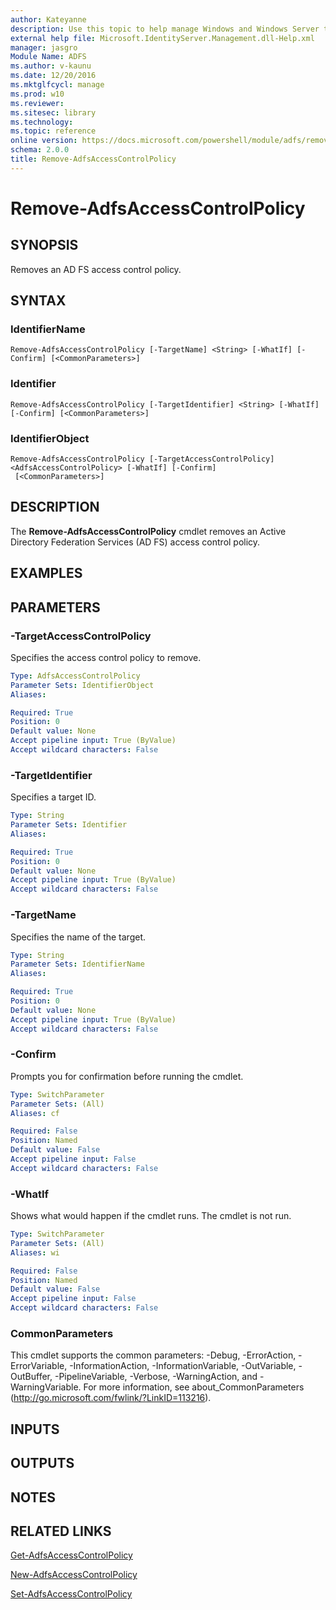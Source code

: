 ```yaml
---
author: Kateyanne
description: Use this topic to help manage Windows and Windows Server technologies with Windows PowerShell.
external help file: Microsoft.IdentityServer.Management.dll-Help.xml
manager: jasgro
Module Name: ADFS
ms.author: v-kaunu
ms.date: 12/20/2016
ms.mktglfcycl: manage
ms.prod: w10
ms.reviewer: 
ms.sitesec: library
ms.technology: 
ms.topic: reference
online version: https://docs.microsoft.com/powershell/module/adfs/remove-adfsaccesscontrolpolicy?view=windowsserver2019-ps&wt.mc_id=ps-gethelp
schema: 2.0.0
title: Remove-AdfsAccessControlPolicy
---
```


# Remove-AdfsAccessControlPolicy

## SYNOPSIS
Removes an AD FS access control policy.

## SYNTAX

### IdentifierName
```
Remove-AdfsAccessControlPolicy [-TargetName] <String> [-WhatIf] [-Confirm] [<CommonParameters>]
```

### Identifier
```
Remove-AdfsAccessControlPolicy [-TargetIdentifier] <String> [-WhatIf] [-Confirm] [<CommonParameters>]
```

### IdentifierObject
```
Remove-AdfsAccessControlPolicy [-TargetAccessControlPolicy] <AdfsAccessControlPolicy> [-WhatIf] [-Confirm]
 [<CommonParameters>]
```

## DESCRIPTION
The **Remove-AdfsAccessControlPolicy** cmdlet removes an Active Directory Federation Services (AD FS) access control policy.

## EXAMPLES

## PARAMETERS

### -TargetAccessControlPolicy
Specifies the access control policy to remove.

```yaml
Type: AdfsAccessControlPolicy
Parameter Sets: IdentifierObject
Aliases: 

Required: True
Position: 0
Default value: None
Accept pipeline input: True (ByValue)
Accept wildcard characters: False
```

### -TargetIdentifier
Specifies a target ID.

```yaml
Type: String
Parameter Sets: Identifier
Aliases: 

Required: True
Position: 0
Default value: None
Accept pipeline input: True (ByValue)
Accept wildcard characters: False
```

### -TargetName
Specifies the name of the target.

```yaml
Type: String
Parameter Sets: IdentifierName
Aliases: 

Required: True
Position: 0
Default value: None
Accept pipeline input: True (ByValue)
Accept wildcard characters: False
```

### -Confirm
Prompts you for confirmation before running the cmdlet.

```yaml
Type: SwitchParameter
Parameter Sets: (All)
Aliases: cf

Required: False
Position: Named
Default value: False
Accept pipeline input: False
Accept wildcard characters: False
```

### -WhatIf
Shows what would happen if the cmdlet runs.
The cmdlet is not run.

```yaml
Type: SwitchParameter
Parameter Sets: (All)
Aliases: wi

Required: False
Position: Named
Default value: False
Accept pipeline input: False
Accept wildcard characters: False
```

### CommonParameters
This cmdlet supports the common parameters: -Debug, -ErrorAction, -ErrorVariable, -InformationAction, -InformationVariable, -OutVariable, -OutBuffer, -PipelineVariable, -Verbose, -WarningAction, and -WarningVariable. For more information, see about_CommonParameters (http://go.microsoft.com/fwlink/?LinkID=113216).

## INPUTS

## OUTPUTS

## NOTES

## RELATED LINKS

[Get-AdfsAccessControlPolicy](./Get-AdfsAccessControlPolicy.md)

[New-AdfsAccessControlPolicy](./New-AdfsAccessControlPolicy.md)

[Set-AdfsAccessControlPolicy](./Set-AdfsAccessControlPolicy.md)

